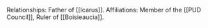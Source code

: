 Relationships: Father of [[Icarus]].
Affiliations: Member of the [[PUD Council]], Ruler of [[Boisieaucia]].